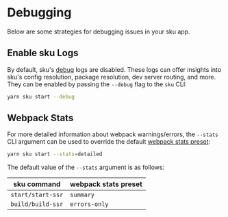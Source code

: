 # Debugging

Below are some strategies for debugging issues in your sku app.

## Enable sku Logs

By default, sku's [debug] logs are disabled.
These logs can offer insights into sku's config resolution, package resolution, dev server routing, and more.
They can be enabled by passing the `--debug` flag to the `sku` CLI:

```sh
yarn sku start --debug
```

[debug]: https://www.npmjs.com/package/debug

## Webpack Stats

For more detailed information about webpack warnings/errors, the `--stats` CLI argument can be used to override the default [webpack stats preset]:

```sh
yarn sku start --stats=detailed
```

The default value of the `--stats` argument is as follows:

| sku command       | webpack stats preset |
| ----------------- | -------------------- |
| `start/start-ssr` | `summary`            |
| `build/build-ssr` | `errors-only`        |

[webpack stats preset]: https://webpack.js.org/configuration/stats/#stats-presets

